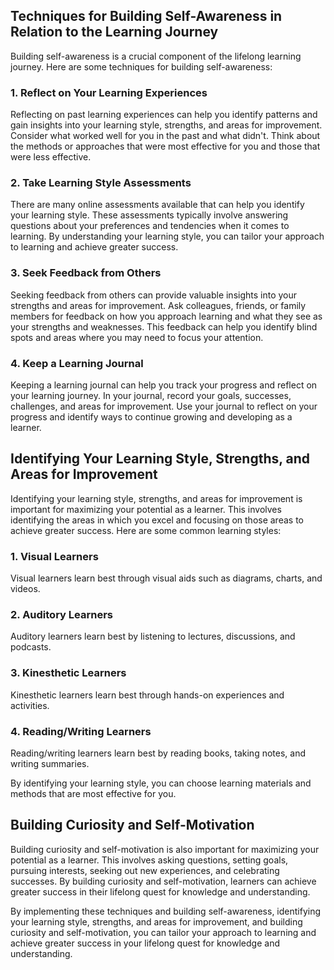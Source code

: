 
Techniques for Building Self-Awareness in Relation to the Learning Journey
--------------------------------------------------------------------------

Building self-awareness is a crucial component of the lifelong learning journey. Here are some techniques for building self-awareness:

### 1. Reflect on Your Learning Experiences

Reflecting on past learning experiences can help you identify patterns and gain insights into your learning style, strengths, and areas for improvement. Consider what worked well for you in the past and what didn't. Think about the methods or approaches that were most effective for you and those that were less effective.

### 2. Take Learning Style Assessments

There are many online assessments available that can help you identify your learning style. These assessments typically involve answering questions about your preferences and tendencies when it comes to learning. By understanding your learning style, you can tailor your approach to learning and achieve greater success.

### 3. Seek Feedback from Others

Seeking feedback from others can provide valuable insights into your strengths and areas for improvement. Ask colleagues, friends, or family members for feedback on how you approach learning and what they see as your strengths and weaknesses. This feedback can help you identify blind spots and areas where you may need to focus your attention.

### 4. Keep a Learning Journal

Keeping a learning journal can help you track your progress and reflect on your learning journey. In your journal, record your goals, successes, challenges, and areas for improvement. Use your journal to reflect on your progress and identify ways to continue growing and developing as a learner.

Identifying Your Learning Style, Strengths, and Areas for Improvement
---------------------------------------------------------------------

Identifying your learning style, strengths, and areas for improvement is important for maximizing your potential as a learner. This involves identifying the areas in which you excel and focusing on those areas to achieve greater success. Here are some common learning styles:

### 1. Visual Learners

Visual learners learn best through visual aids such as diagrams, charts, and videos.

### 2. Auditory Learners

Auditory learners learn best by listening to lectures, discussions, and podcasts.

### 3. Kinesthetic Learners

Kinesthetic learners learn best through hands-on experiences and activities.

### 4. Reading/Writing Learners

Reading/writing learners learn best by reading books, taking notes, and writing summaries.

By identifying your learning style, you can choose learning materials and methods that are most effective for you.

Building Curiosity and Self-Motivation
--------------------------------------

Building curiosity and self-motivation is also important for maximizing your potential as a learner. This involves asking questions, setting goals, pursuing interests, seeking out new experiences, and celebrating successes. By building curiosity and self-motivation, learners can achieve greater success in their lifelong quest for knowledge and understanding.

By implementing these techniques and building self-awareness, identifying your learning style, strengths, and areas for improvement, and building curiosity and self-motivation, you can tailor your approach to learning and achieve greater success in your lifelong quest for knowledge and understanding.
